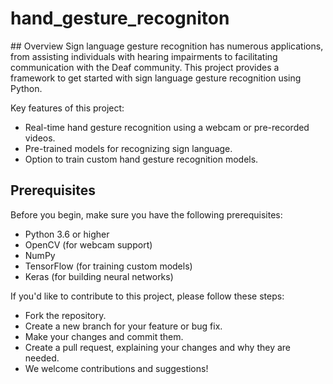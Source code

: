 <h1>hand_gesture_recogniton</h1>
## Overview
Sign language gesture recognition has numerous applications, from assisting individuals with hearing impairments to facilitating communication with the Deaf community. 
This project provides a framework to get started with sign language gesture recognition using Python.


Key features of this project:
- Real-time hand gesture recognition using a webcam or pre-recorded videos.
- Pre-trained models for recognizing sign language.
- Option to train custom hand gesture recognition models.

## Prerequisites
Before you begin, make sure you have the following prerequisites:

- Python 3.6 or higher
- OpenCV (for webcam support)
- NumPy
- TensorFlow (for training custom models)
- Keras (for building neural networks)<br>


If you'd like to contribute to this project, please follow these steps:
- Fork the repository.
- Create a new branch for your feature or bug fix.
- Make your changes and commit them.
- Create a pull request, explaining your changes and why they are needed.
- We welcome contributions and suggestions!

